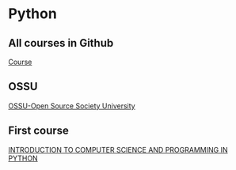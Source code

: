 # Python

## All courses in Github

 [Course](https://www.freecodecamp.org/espanol/news/python-ejemplos-de-codigo-tutorial-de-programacion-en-python-desde-cero-para-principiantes/#-funciones-en-python)

## OSSU

 [OSSU-Open Source Society University](https://github.com/ossu/computer-science)

## First course

[INTRODUCTION TO COMPUTER SCIENCE AND PROGRAMMING IN PYTHON](https://ocw.mit.edu/courses/6-0001-introduction-to-computer-science-and-programming-in-python-fall-2016/pages/lecture-slides-code/)

